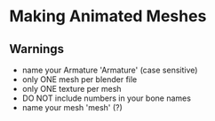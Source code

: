 # Making Animated Meshes

## Warnings
- name your Armature 'Armature' (case sensitive)
- only ONE mesh per blender file
- only ONE texture per mesh
- DO NOT include numbers in your bone names
- name your mesh 'mesh' (?)